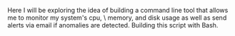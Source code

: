 Here I will be exploring the idea of building a command line tool that allows me to monitor my system's cpu,
\\
memory, and disk usage as well as send alerts via email if anomalies are detected. Building this script with Bash.
